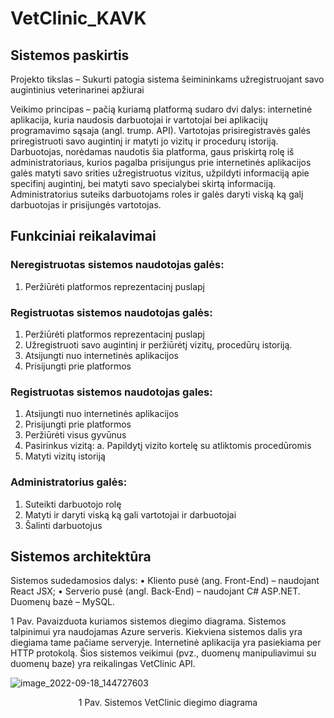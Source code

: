# VetClinic_KAVK

## Sistemos paskirtis 

Projekto tikslas – Sukurti patogia sistema šeimininkams užregistruojant savo augintinius veterinarinei apžiurai

Veikimo principas – pačią kuriamą platformą sudaro dvi dalys: internetinė aplikacija, kuria naudosis darbuotojai ir vartotojai bei aplikacijų programavimo sąsaja (angl. trump. API). Vartotojas prisiregistravės galės priregistruoti savo augintinį ir matyti jo vizitų ir procedurų istoriją. Darbuotojas, norėdamas naudotis šia platforma, gaus priskirtą rolę iš administratoriaus, kurios pagalba prisijungus prie internetinės aplikacijos galės matyti savo srities užregistruotus vizitus, užpildyti informaciją apie specifinį augintinį, bei matyti savo specialybei skirtą informaciją. Administratorius suteiks darbuotojams roles ir galės daryti viską ką galį darbuotojas ir prisijungės vartotojas.

## Funkciniai reikalavimai

### Neregistruotas sistemos naudotojas galės: 
1.	Peržiūrėti platformos reprezentacinį puslapį

### Registruotas sistemos naudotojas galės: 
1.	Peržiūrėti platformos reprezentacinį puslapį
2.	Užregistruoti savo augintinį ir peržiūrėtį vizitų, procedūrų istoriją.
3.	Atsijungti nuo internetinės aplikacijos
4.	Prisijungti prie platformos

### Registruotas  sistemos naudotojas gales:
1.	Atsijungti nuo internetinės aplikacijos
2.	Prisijungti prie platformos
3.	Peržiūrėti visus gyvūnus
4.	Pasirinkus vizitą:
a.	Papildytį vizito kortelę su atliktomis procedūromis
5.	Matyti vizitų istoriją
### Administratorius galės: 
1.	Suteikti darbuotojo rolę
2.	Matyti ir daryti viską ką gali vartotojai ir darbuotojai
4.	Šalinti darbuotojus
 
## Sistemos architektūra

Sistemos sudedamosios dalys:
•	Kliento pusė (ang. Front-End) – naudojant React JSX; 
•	Serverio pusė (angl. Back-End) – naudojant C# ASP.NET. Duomenų bazė – MySQL.

1 Pav. Pavaizduota kuriamos sistemos diegimo diagrama. Sistemos talpinimui yra naudojamas Azure serveris. Kiekviena sistemos dalis yra diegiama tame pačiame serveryje. Internetinė aplikacija yra pasiekiama per HTTP protokolą. Šios sistemos veikimui (pvz., duomenų manipuliavimui su duomenų baze) yra reikalingas VetClinic API.

![image_2022-09-18_144727603](https://user-images.githubusercontent.com/78723344/190900494-8dfc03c5-ff0b-4525-830d-cdd63fa218f3.png)

<p align="center"> 1 Pav. Sistemos VetClinic diegimo diagrama </p>

